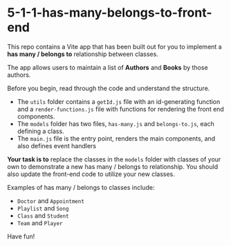 # 5-1-1-has-many-belongs-to-front-end

This repo contains a Vite app that has been built out for you to implement a **has many / belongs to** relationship between classes. 

The app allows users to maintain a list of **Authors** and **Books** by those authors.

Before you begin, read through the code and understand the structure. 
* The `utils` folder contains a `getId.js` file with an id-generating function and a `render-functions.js` file with functions for rendering the front end components.
* The `models` folder has two files, `has-many.js` and `belongs-to.js`, each defining a class.
* The `main.js` file is the entry point, renders the main components, and also defines event handlers

**Your task is to** replace the classes in the `models` folder with classes of your own to demonstrate a new has many / belongs to relationship. You should also update the front-end code to utilize your new classes. 

Examples of has many / belongs to classes include:
- `Doctor` and `Appointment`
- `Playlist` and `Song`
- `Class` and `Student`
- `Team` and `Player`

Have fun!

